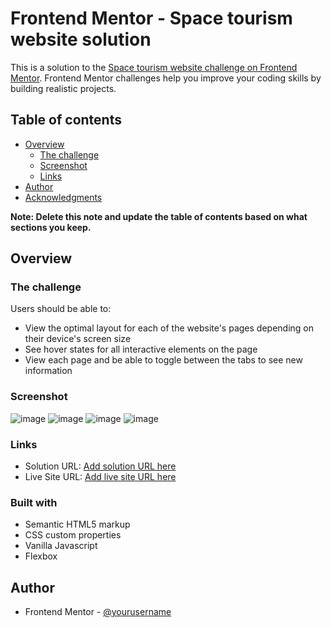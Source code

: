 # Frontend Mentor - Space tourism website solution

This is a solution to the [Space tourism website challenge on Frontend Mentor](https://www.frontendmentor.io/challenges/space-tourism-multipage-website-gRWj1URZ3). Frontend Mentor challenges help you improve your coding skills by building realistic projects. 

## Table of contents

- [Overview](#overview)
  - [The challenge](#the-challenge)
  - [Screenshot](#screenshot)
  - [Links](#links)
- [Author](#author)
- [Acknowledgments](#acknowledgments)

**Note: Delete this note and update the table of contents based on what sections you keep.**

## Overview

### The challenge

Users should be able to:

- View the optimal layout for each of the website's pages depending on their device's screen size
- See hover states for all interactive elements on the page
- View each page and be able to toggle between the tabs to see new information

### Screenshot

![image](https://github.com/LOUDO56/Space-tourism-multi-page-website/assets/117168736/1ced1b5d-9309-41b9-aeb3-47238838bbb0)
![image](https://github.com/LOUDO56/Space-tourism-multi-page-website/assets/117168736/960cbb60-75cc-4914-b2d5-c0b78f60c190)
![image](https://github.com/LOUDO56/Space-tourism-multi-page-website/assets/117168736/dad00ac2-45b1-49a6-963d-1328a03f830e)
![image](https://github.com/LOUDO56/Space-tourism-multi-page-website/assets/117168736/ab55994d-0a97-4cbb-8b61-f5a64100df6b)



### Links

- Solution URL: [Add solution URL here]([https://your-solution-url.com](https://www.frontendmentor.io/solutions/space-tourism-multi-page-JPf9WqNKJ9))
- Live Site URL: [Add live site URL here]([https://your-live-site-url.com](https://loudo56.github.io/Space-tourism-multi-page-website/index.html))

### Built with

- Semantic HTML5 markup
- CSS custom properties
- Vanilla Javascript
- Flexbox

## Author

- Frontend Mentor - [@yourusername]([https://www.frontendmentor.io/profile/yourusername](https://www.frontendmentor.io/profile/LOUDO56))
